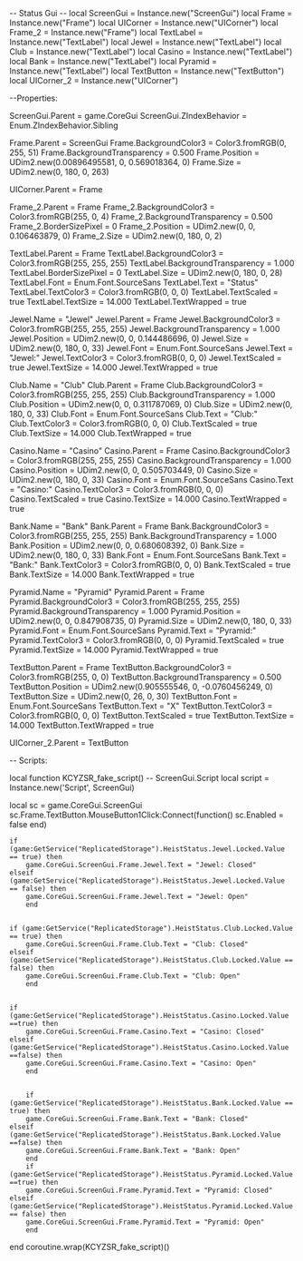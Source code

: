 -- Status Gui --
local ScreenGui = Instance.new("ScreenGui")
local Frame = Instance.new("Frame")
local UICorner = Instance.new("UICorner")
local Frame_2 = Instance.new("Frame")
local TextLabel = Instance.new("TextLabel")
local Jewel = Instance.new("TextLabel")
local Club = Instance.new("TextLabel")
local Casino = Instance.new("TextLabel")
local Bank = Instance.new("TextLabel")
local Pyramid = Instance.new("TextLabel")
local TextButton = Instance.new("TextButton")
local UICorner_2 = Instance.new("UICorner")

--Properties:

ScreenGui.Parent = game.CoreGui
ScreenGui.ZIndexBehavior = Enum.ZIndexBehavior.Sibling

Frame.Parent = ScreenGui
Frame.BackgroundColor3 = Color3.fromRGB(0, 255, 51)
Frame.BackgroundTransparency = 0.500
Frame.Position = UDim2.new(0.00896495581, 0, 0.569018364, 0)
Frame.Size = UDim2.new(0, 180, 0, 263)

UICorner.Parent = Frame

Frame_2.Parent = Frame
Frame_2.BackgroundColor3 = Color3.fromRGB(255, 0, 4)
Frame_2.BackgroundTransparency = 0.500
Frame_2.BorderSizePixel = 0
Frame_2.Position = UDim2.new(0, 0, 0.106463879, 0)
Frame_2.Size = UDim2.new(0, 180, 0, 2)

TextLabel.Parent = Frame
TextLabel.BackgroundColor3 = Color3.fromRGB(255, 255, 255)
TextLabel.BackgroundTransparency = 1.000
TextLabel.BorderSizePixel = 0
TextLabel.Size = UDim2.new(0, 180, 0, 28)
TextLabel.Font = Enum.Font.SourceSans
TextLabel.Text = "Status"
TextLabel.TextColor3 = Color3.fromRGB(0, 0, 0)
TextLabel.TextScaled = true
TextLabel.TextSize = 14.000
TextLabel.TextWrapped = true

Jewel.Name = "Jewel"
Jewel.Parent = Frame
Jewel.BackgroundColor3 = Color3.fromRGB(255, 255, 255)
Jewel.BackgroundTransparency = 1.000
Jewel.Position = UDim2.new(0, 0, 0.144486696, 0)
Jewel.Size = UDim2.new(0, 180, 0, 33)
Jewel.Font = Enum.Font.SourceSans
Jewel.Text = "Jewel:"
Jewel.TextColor3 = Color3.fromRGB(0, 0, 0)
Jewel.TextScaled = true
Jewel.TextSize = 14.000
Jewel.TextWrapped = true

Club.Name = "Club"
Club.Parent = Frame
Club.BackgroundColor3 = Color3.fromRGB(255, 255, 255)
Club.BackgroundTransparency = 1.000
Club.Position = UDim2.new(0, 0, 0.311787069, 0)
Club.Size = UDim2.new(0, 180, 0, 33)
Club.Font = Enum.Font.SourceSans
Club.Text = "Club:"
Club.TextColor3 = Color3.fromRGB(0, 0, 0)
Club.TextScaled = true
Club.TextSize = 14.000
Club.TextWrapped = true

Casino.Name = "Casino"
Casino.Parent = Frame
Casino.BackgroundColor3 = Color3.fromRGB(255, 255, 255)
Casino.BackgroundTransparency = 1.000
Casino.Position = UDim2.new(0, 0, 0.505703449, 0)
Casino.Size = UDim2.new(0, 180, 0, 33)
Casino.Font = Enum.Font.SourceSans
Casino.Text = "Casino:"
Casino.TextColor3 = Color3.fromRGB(0, 0, 0)
Casino.TextScaled = true
Casino.TextSize = 14.000
Casino.TextWrapped = true

Bank.Name = "Bank"
Bank.Parent = Frame
Bank.BackgroundColor3 = Color3.fromRGB(255, 255, 255)
Bank.BackgroundTransparency = 1.000
Bank.Position = UDim2.new(0, 0, 0.680608392, 0)
Bank.Size = UDim2.new(0, 180, 0, 33)
Bank.Font = Enum.Font.SourceSans
Bank.Text = "Bank:"
Bank.TextColor3 = Color3.fromRGB(0, 0, 0)
Bank.TextScaled = true
Bank.TextSize = 14.000
Bank.TextWrapped = true

Pyramid.Name = "Pyramid"
Pyramid.Parent = Frame
Pyramid.BackgroundColor3 = Color3.fromRGB(255, 255, 255)
Pyramid.BackgroundTransparency = 1.000
Pyramid.Position = UDim2.new(0, 0, 0.847908735, 0)
Pyramid.Size = UDim2.new(0, 180, 0, 33)
Pyramid.Font = Enum.Font.SourceSans
Pyramid.Text = "Pyramid:"
Pyramid.TextColor3 = Color3.fromRGB(0, 0, 0)
Pyramid.TextScaled = true
Pyramid.TextSize = 14.000
Pyramid.TextWrapped = true

TextButton.Parent = Frame
TextButton.BackgroundColor3 = Color3.fromRGB(255, 0, 0)
TextButton.BackgroundTransparency = 0.500
TextButton.Position = UDim2.new(0.905555546, 0, -0.0760456249, 0)
TextButton.Size = UDim2.new(0, 26, 0, 30)
TextButton.Font = Enum.Font.SourceSans
TextButton.Text = "X"
TextButton.TextColor3 = Color3.fromRGB(0, 0, 0)
TextButton.TextScaled = true
TextButton.TextSize = 14.000
TextButton.TextWrapped = true

UICorner_2.Parent = TextButton


-- Scripts:

local function KCYZSR_fake_script() -- ScreenGui.Script 
	local script = Instance.new('Script', ScreenGui)

local sc = game.CoreGui.ScreenGui
	sc.Frame.TextButton.MouseButton1Click:Connect(function()
		sc.Enabled = false 
	end)
	
	if (game:GetService("ReplicatedStorage").HeistStatus.Jewel.Locked.Value == true) then
		game.CoreGui.ScreenGui.Frame.Jewel.Text = "Jewel: Closed"
	elseif (game:GetService("ReplicatedStorage").HeistStatus.Jewel.Locked.Value == false) then
		game.CoreGui.ScreenGui.Frame.Jewel.Text = "Jewel: Open"
		end
		
	
	if (game:GetService("ReplicatedStorage").HeistStatus.Club.Locked.Value == true) then
		game.CoreGui.ScreenGui.Frame.Club.Text = "Club: Closed"
	elseif (game:GetService("ReplicatedStorage").HeistStatus.Club.Locked.Value == false) then
		game.CoreGui.ScreenGui.Frame.Club.Text = "Club: Open"
		end
		
	
	if (game:GetService("ReplicatedStorage").HeistStatus.Casino.Locked.Value ==true) then
		game.CoreGui.ScreenGui.Frame.Casino.Text = "Casino: Closed"
	elseif (game:GetService("ReplicatedStorage").HeistStatus.Casino.Locked.Value ==false) then
		game.CoreGui.ScreenGui.Frame.Casino.Text = "Casino: Open"
		end
		
	
		if (game:GetService("ReplicatedStorage").HeistStatus.Bank.Locked.Value == true) then
		game.CoreGui.ScreenGui.Frame.Bank.Text = "Bank: Closed"
	elseif (game:GetService("ReplicatedStorage").HeistStatus.Bank.Locked.Value ==false) then
		game.CoreGui.ScreenGui.Frame.Bank.Text = "Bank: Open"
		end
		if (game:GetService("ReplicatedStorage").HeistStatus.Pyramid.Locked.Value ==true) then
		game.CoreGui.ScreenGui.Frame.Pyramid.Text = "Pyramid: Closed"
	elseif (game:GetService("ReplicatedStorage").HeistStatus.Pyramid.Locked.Value == false) then
		game.CoreGui.ScreenGui.Frame.Pyramid.Text = "Pyramid: Open"
		end
	
end
coroutine.wrap(KCYZSR_fake_script)()
